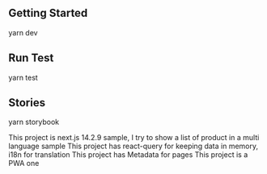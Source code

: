 ## Getting Started
yarn dev

## Run Test
yarn test

## Stories
yarn storybook

This project is next.js 14.2.9 sample, I try to show a list of product in a multi language sample
This project has react-query for keeping data in memory, i18n for translation
This project has Metadata for pages
This project is a PWA one
